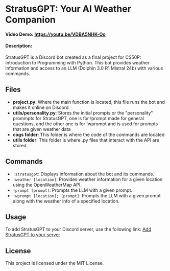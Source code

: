 # StratusGPT: Your AI Weather Companion

#### Video Demo:  https://youtu.be/VDBA5NHK-Oo

#### Description:
StratusGPT is a Discord bot created as a final project for CS50P: Introduction to Programming with Python. This bot provides weather information and access to an LLM (Dolphin 3.0 R1 Mistral 24b) with various commands.

## Files
- **project.py**: Where the main function is located, this file runs the bot and makes it online on Discord
- **utils/personality.py**: Stores the initial prompts or the "personality" prommpts for StratusGPT, one is for !prompt made for general questions, and the other one is for !wprompt and is used for prompts that are given weather data
- **cogs folder**: This folder is where the code of the commands are located
- **utils folder**: This folder is where .py files that interact with the API are stored

## Commands
- ``!stratusgpt``: Displays information about the bot and its commands.
- ``!weather [location]``: Provides weather information for a given location using the OpenWeatherMap API.
- ``!prompt [prompt]``: Prompts the LLM with a given prompt.
- ``!wprompt [location]; [prompt]``: Prompts the LLM with a given prompt along with the weather info of a specified location.

## Usage
To add StratusGPT to your Discord server, use the following link:
[Add StratusGPT to your server](https://discord.com/oauth2/authorize?client_id=1338457849638027316&permissions=2048&integration_type=0&scope=bot)

## License
This project is licensed under the MIT License.
